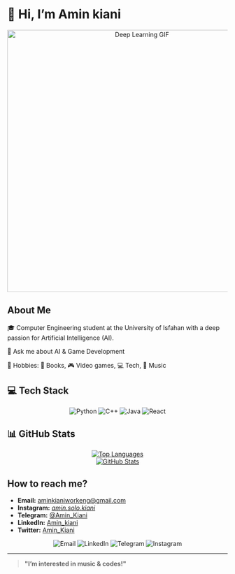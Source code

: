 # 👋 Hi, I’m Amin kiani

<div align="center">
  <img src="https://media4.giphy.com/media/7NS9RAepPQ0HJ85qJz/giphy.gif" 
       width="600" 
       alt="Deep Learning GIF"/>
</div>

## About Me
🎓 Computer Engineering student at the University of Isfahan with a deep passion for Artificial Intelligence (AI).

💬 Ask me about AI & Game Development

🌱 Hobbies: 📖 Books, 🎮 Video games, 💻 Tech, 👀 Music

## 💻 Tech Stack
<div align="center">
  <img src="https://img.shields.io/badge/Python-3776AB?style=for-the-badge&logo=python&logoColor=white" alt="Python"/>
  <img src="https://img.shields.io/badge/C++-00599C?style=for-the-badge&logo=cplusplus&logoColor=white" alt="C++"/>
  <img src="https://img.shields.io/badge/Java-007396?style=for-the-badge&logo=java&logoColor=white" alt="Java"/>
  <img src="https://img.shields.io/badge/React-20232A?style=for-the-badge&logo=react&logoColor=61DAFB" alt="React"/>
  <!--Other Techs -->
</div>

## 📊 GitHub Stats
<div align="center">
  <a href="https://github.com/M-Amin-Kiani">
    <img src="https://github-readme-stats.vercel.app/api/top-langs/?username=M-Amin-Kiani&layout=compact&theme=radical" alt="Top Languages"/>
    <br>
    <img src="https://github-readme-stats.vercel.app/api?username=M-Amin-Kiani&show_icons=true&theme=radical" alt="GitHub Stats"/>
  </a>
</div>

## How to reach me?
- **Email:** [aminkianiworkeng@gmail.com](mailto:aminkianiworkeng@gmail.com)
- **Instagram:** [_amin.solo.kiani_](https://instagram.com/_amin.solo.kiani_)
- **Telegram:** [@Amin_Kiani](https://t.me/Amin_Kiani)
- **LinkedIn:** [Amin_kiani](https://linkedin.com/in/Amin_kiani)
- **Twitter:** [Amin_Kiani](https://twitter.com/Amin_Kiani)
<div align="center">
  <!-- ایمیل -->
    <img src="https://img.shields.io/badge/Mail-D14836?style=for-the-badge&logo=gmail&logoColor=white" alt="Email"/>
  <!-- لینکدین (در صورت نیاز لینک را تغییر دهید) -->
    <img src="https://img.shields.io/badge/LinkedIn-0077B5?style=for-the-badge&logo=linkedin&logoColor=white" alt="LinkedIn"/>
  <!-- تلگرام -->
    <img src="https://img.shields.io/badge/Telegram-2CA5E0?style=for-the-badge&logo=telegram&logoColor=white" alt="Telegram"/>
  <!-- اینستاگرام -->
    <img src="https://img.shields.io/badge/Instagram-E4405F?style=for-the-badge&logo=instagram&logoColor=white" alt="Instagram"/>
  
</div>

---

> **"I’m interested in music & codes!"**

